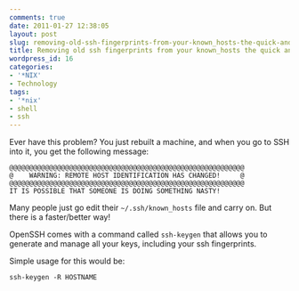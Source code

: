 ```yaml
---
comments: true
date: 2011-01-27 12:38:05
layout: post
slug: removing-old-ssh-fingerprints-from-your-known_hosts-the-quick-and-easy-way
title: Removing old ssh fingerprints from your known_hosts the quick and easy way
wordpress_id: 16
categories:
- '*NIX'
- Technology
tags:
- '*nix'
- shell
- ssh
---
```


Ever have this problem? You just rebuilt a machine, and when you go to SSH into it, you get the following message:


    @@@@@@@@@@@@@@@@@@@@@@@@@@@@@@@@@@@@@@@@@@@@@@@@@@@@@@@@@@@
    @    WARNING: REMOTE HOST IDENTIFICATION HAS CHANGED!     @
    @@@@@@@@@@@@@@@@@@@@@@@@@@@@@@@@@@@@@@@@@@@@@@@@@@@@@@@@@@@
    IT IS POSSIBLE THAT SOMEONE IS DOING SOMETHING NASTY!


Many people just go edit their `~/.ssh/known_hosts` file and carry on. But there is a faster/better way!

OpenSSH comes with a command called `ssh-keygen` that allows you to generate and manage all your keys, including your ssh fingerprints.

Simple usage for this would be:


    ssh-keygen -R HOSTNAME
